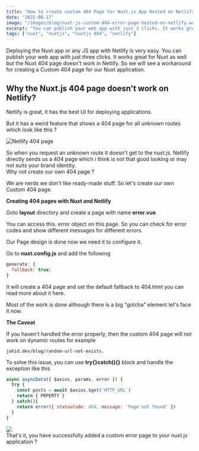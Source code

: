 ```yaml
---
title: "How to create custom 404 Page for Nuxt.js App Hosted on Netlify"
date: "2022-08-17"
image: "/images/blog/nuxt-js-custom-404-error-page-hosted-on-netlify.webp"
excerpt: "You can publish your web app with just 3 clicks. It works great for Nuxt as well but the Nuxt 404 page doesn’t work in Netlify. So let’s build one."
tags: ["nuxt", "nuxtjs", "nuxtjs 404", "netlify"]
---
```


Deploying the Nuxt app or any JS app with Netlify is very easy. You can publish your web app with just three clicks. It works great for Nuxt as well but the Nuxt 404 page doesn't work in Netlify. So we will see a workaround for creating a Custom 404 page for our Nuxt application.

## Why the Nuxt.js 404 page doesn't work on Netlify?

Netlify is great, it has the best UI for deploying applications.

But it has a weird feature that shows a 404 page for all unknown routes which look like this ?

![Netlify 404 page](https://res.cloudinary.com/jahiddev/images/v1623898881/netlify-404-page1/netlify-404-page1.jpg?_i=AA)

So when you request an unknown route it doesn't get to the nuxt.js. Netlify directly sends us a 404 page which i think is not that good looking or may not suits your brand identity.  
Why not create our own 404 page ?

We are nerds we don't like ready-made stuff. So let's create our own Custom 404 page.

**Creating 404 pages with Nuxt and Netlify**

Goto **layout** directory and create a page with name **error.vue**.

You can access this. error object on this page. So you can check for error codes and show different messages for different errors.

Our Page design is done now we need it to configure it.

Go to **nuxt.config.js** and add the following

```js
generate: {
  fallback: true;
}
```

It will create a 404 page and set the default fallback to 404.html you can read more about it here.

Most of the work is done although there is a big "gotcha" element let's face it now.

**The Caveat**

If you haven't handled the error properly, then the custom 404 page will not work on dynamic routes for example

`jahid.dev/blog/random-url-not-exists.`

To solve this issue, you can use **try{}catch(){}** block and handle the exception like this

```js
async asyncData({ $axios, params, error }) {
  try {
    const posts = await $axios.$get('HTTP_URL')
    return { PRPERTY }
  } catch(){
    return error({ statusCode: 404, message: 'Page not found' })
  }
}

```

![](https://res.cloudinary.com/jahiddev/images/v1624340470/mic-drop/mic-drop.gif?_i=AA)  
That's it, you have successfully added a custom error page to your nuxt.js application ?
